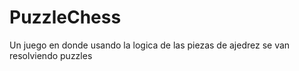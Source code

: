 # PuzzleChess
Un juego en donde usando la logica de las piezas de ajedrez se van resolviendo puzzles
